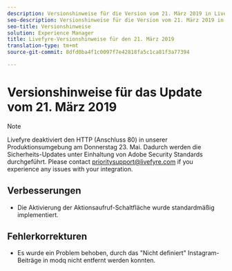 ```yaml
---
description: Versionshinweise für die Version vom 21. März 2019 in Livefyre.
seo-description: Versionshinweise für die Version vom 21. März 2019 in Livefyre.
seo-title: Versionshinweise
solution: Experience Manager
title: Livefyre-Versionshinweise für den 21. März 2019
translation-type: tm+mt
source-git-commit: 8dfd0ba4f1c0097f7e42818fa5c1ca81f3a77394

---
```



# Versionshinweise für das Update vom 21. März 2019

>[!NOTE]
>
>Livefyre deaktiviert den HTTP (Anschluss 80) in unserer Produktionsumgebung am Donnerstag 23. Mai. Dadurch werden die Sicherheits-Updates unter Einhaltung von Adobe Security Standards durchgeführt. Please contact [prioritysupport@livefyre.com](mailto:prioritysupport@livefyre.com) if you experience any issues with your integration.

## Verbesserungen

* Die Aktivierung der Aktionsaufruf-Schaltfläche wurde standardmäßig implementiert.


## Fehlerkorrekturen

* Es wurde ein Problem behoben, durch das &quot;Nicht definiert&quot; Instagram-Beiträge in modq nicht entfernt werden konnten.
